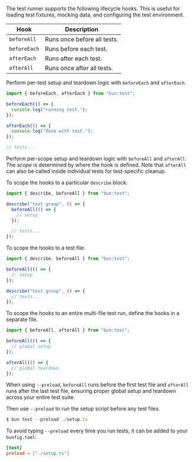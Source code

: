 The test runner supports the following lifecycle hooks. This is useful for loading test fixtures, mocking data, and configuring the test environment.

| Hook         | Description                 |
| ------------ | --------------------------- |
| `beforeAll`  | Runs once before all tests. |
| `beforeEach` | Runs before each test.      |
| `afterEach`  | Runs after each test.       |
| `afterAll`   | Runs once after all tests.  |

Perform per-test setup and teardown logic with `beforeEach` and `afterEach`.

```ts
import { beforeEach, afterEach } from "bun:test";

beforeEach(() => {
  console.log("running test.");
});

afterEach(() => {
  console.log("done with test.");
});

// tests...
```

Perform per-scope setup and teardown logic with `beforeAll` and `afterAll`. The _scope_ is determined by where the hook is defined. Note that `afterAll` can also be called inside individual tests for test-specific cleanup.

To scope the hooks to a particular `describe` block:

```ts
import { describe, beforeAll } from "bun:test";

describe("test group", () => {
  beforeAll(() => {
    // setup
  });

  // tests...
});
```

To scope the hooks to a test file:

```ts
import { describe, beforeAll } from "bun:test";

beforeAll(() => {
  // setup
});

describe("test group", () => {
  // tests...
});
```

To scope the hooks to an entire multi-file test run, define the hooks in a separate file.

```ts#setup.ts
import { beforeAll, afterAll } from "bun:test";

beforeAll(() => {
  // global setup
});

afterAll(() => {
  // global teardown
});
```

When using `--preload`, `beforeAll` runs before the first test file and `afterAll` runs after the last test file, ensuring proper global setup and teardown across your entire test suite.

Then use `--preload` to run the setup script before any test files.

```ts
$ bun test --preload ./setup.ts
```

To avoid typing `--preload` every time you run tests, it can be added to your `bunfig.toml`:

```toml
[test]
preload = ["./setup.ts"]
```
